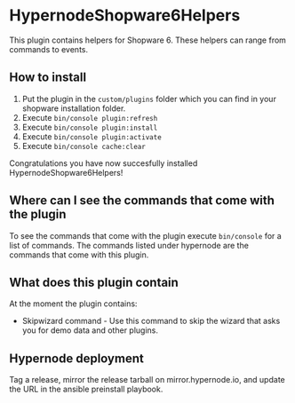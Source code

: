 # HypernodeShopware6Helpers
This plugin contains helpers for Shopware 6.
These helpers can range from commands to events.

## How to install
1. Put the plugin in the `custom/plugins` folder which you can find in your shopware installation folder.
2. Execute `bin/console plugin:refresh`
3. Execute `bin/console plugin:install`
4. Execute `bin/console plugin:activate`
5. Execute `bin/console cache:clear`

Congratulations you have now succesfully installed HypernodeShopware6Helpers!

## Where can I see the commands that come with the plugin
To see the commands that come with the plugin execute `bin/console` for a list of commands.
The commands listed under hypernode are the commands that come with this plugin.

## What does this plugin contain
At the moment the plugin contains:
+ Skipwizard command - Use this command to skip the wizard that asks you for demo data and other plugins.

## Hypernode deployment
Tag a release, mirror the release tarball on mirror.hypernode.io, and update the URL
in the ansible preinstall playbook.

